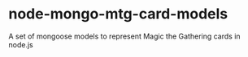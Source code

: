 # node-mongo-mtg-card-models
A set of mongoose models to represent Magic the Gathering cards in node.js
